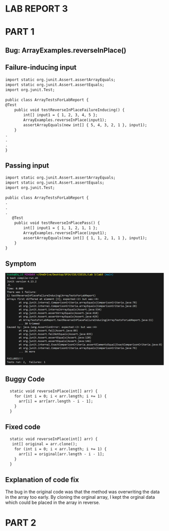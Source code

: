 # **LAB REPORT 3**
# PART 1
## Bug: ArrayExamples.reverseInPlace()
## Failure-inducing input
```
import static org.junit.Assert.assertArrayEquals;
import static org.junit.Assert.assertEquals;
import org.junit.Test;

public class ArrayTestsForLabReport {
@Test
    public void testReverseInPlaceFailureInducing() {
        int[] input1 = { 1, 2, 3, 4, 5 };
        ArrayExamples.reverseInPlace(input1);
        assertArrayEquals(new int[] { 5, 4, 3, 2, 1 }, input1);
    }
.
.
.
}
```
## Passing input
```
import static org.junit.Assert.assertArrayEquals;
import static org.junit.Assert.assertEquals;
import org.junit.Test;

public class ArrayTestsForLabReport {
.
.
.
   @Test
    public void testReverseInPlacePass() {
        int[] input1 = { 1, 1, 2, 1, 1 };
        ArrayExamples.reverseInPlace(input1);
        assertArrayEquals(new int[] { 1, 1, 2, 1, 1 }, input1);
    }
}
```
## Symptom
![Screenshot test run](symptom.png)

## Buggy Code
```
  static void reverseInPlace(int[] arr) {
    for (int i = 0; i < arr.length; i += 1) {
      arr[i] = arr[arr.length - i - 1];
    }
  }
```

## Fixed code
```
  static void reverseInPlace(int[] arr) {
   int[] original = arr.clone();
    for (int i = 0; i < arr.length; i += 1) {
      arr[i] = original[arr.length - i - 1];
    }
  }
```
## Explanation of code fix
The bug in the original code was that the method was overwriting the data in the array too early. By cloning the orginal array, I kept the orginal data which could be placed in the array in reverse.

# PART 2
